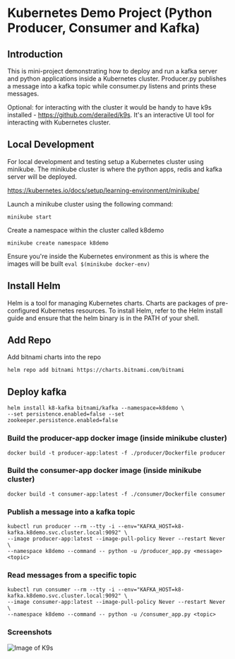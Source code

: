 # Kubernetes Demo Project (Python Producer, Consumer and Kafka)

## Introduction
This is mini-project demonstrating how to deploy and run a kafka server and python applications inside a Kubernetes cluster. 
Producer.py publishes a message into a kafka topic while consumer.py listens and prints these messages. 

Optional: for interacting with the cluster it would be handy to have k9s installed - https://github.com/derailed/k9s. It's an interactive UI tool for interacting with Kubernetes cluster. 

## Local Development

For local development and testing setup a Kubernetes cluster using minikube. 
The minikube cluster is where the python apps, redis and kafka server will be deployed.

https://kubernetes.io/docs/setup/learning-environment/minikube/ 

Launch a minikube cluster using the following command:

``` minikube start ```

Create a namespace within the cluster called k8demo

``` minikube create namespace k8demo ```

Ensure you're inside the Kubernetes environment as this is where the images will be built
``` eval $(minikube docker-env) ```

## Install Helm
Helm is a tool for managing Kubernetes charts. Charts are packages of pre-configured Kubernetes resources.
To install Helm, refer to the Helm install guide and ensure that the helm binary is in the PATH of your shell.

## Add Repo
Add bitnami charts into the repo

``` 
helm repo add bitnami https://charts.bitnami.com/bitnami 
```

## Deploy kafka

```
helm install k8-kafka bitnami/kafka --namespace=k8demo \
--set persistence.enabled=false --set zookeeper.persistence.enabled=false
```

### Build the producer-app docker image (inside minikube cluster)
 
```
docker build -t producer-app:latest -f ./producer/Dockerfile producer
```

### Build the consumer-app docker image (inside minikube cluster)

```
docker build -t consumer-app:latest -f ./consumer/Dockerfile consumer
```

### Publish a message into a kafka topic
``` 
kubectl run producer --rm --tty -i --env="KAFKA_HOST=k8-kafka.k8demo.svc.cluster.local:9092" \
--image producer-app:latest --image-pull-policy Never --restart Never \
--namespace k8demo --command -- python -u /producer_app.py <message> <topic>
 ```
### Read messages from a specific topic
```
kubectl run consumer --rm --tty -i --env="KAFKA_HOST=k8-kafka.k8demo.svc.cluster.local:9092" \ 
--image consumer-app:latest --image-pull-policy Never --restart Never \ 
--namespace k8demo --command -- python -u /consumer_app.py <topic>
```

### Screenshots
![Image of K9s](https://github.com/arisdavid/k8s-project/blob/master/demo/k9s.png)





